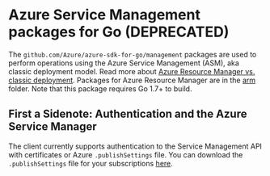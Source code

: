 # Azure Service Management packages for Go (DEPRECATED)

The `github.com/Azure/azure-sdk-for-go/management` packages are used to perform operations using the Azure Service Management (ASM), aka classic deployment model. Read more about [Azure Resource Manager vs. classic deployment](https://azure.microsoft.com/documentation/articles/resource-manager-deployment-model/). Packages for Azure Resource Manager are in the [arm](../arm) folder.
Note that this package requires Go 1.7+ to build.

## First a Sidenote: Authentication and the Azure Service Manager

The client currently supports authentication to the Service Management
API with certificates or Azure `.publishSettings` file. You can 
download the `.publishSettings` file for your subscriptions
[here](https://manage.windowsazure.com/publishsettings).
